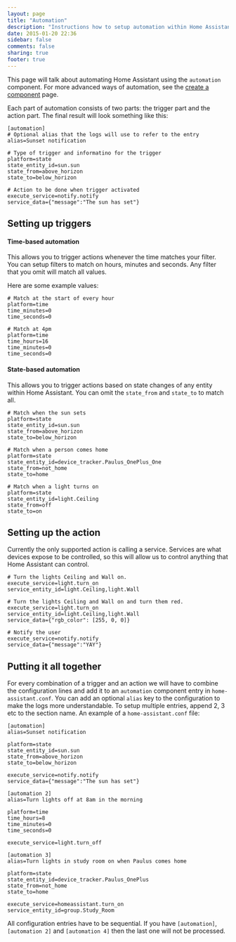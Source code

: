 ```yaml
---
layout: page
title: "Automation"
description: "Instructions how to setup automation within Home Assistant."
date: 2015-01-20 22:36
sidebar: false
comments: false
sharing: true
footer: true
---
```


This page will talk about automating Home Assistant using the `automation` component. For more advanced ways of automation, see the [create a component]({{site_root}}/developers/creating_components.html) page.

Each part of automation consists of two parts: the trigger part and the action part. The final result will look something like this:

```
[automation]
# Optional alias that the logs will use to refer to the entry
alias=Sunset notification

# Type of trigger and informatino for the trigger
platform=state
state_entity_id=sun.sun
state_from=above_horizon
state_to=below_horizon

# Action to be done when trigger activated
execute_service=notify.notify
service_data={"message":"The sun has set"}
```

## Setting up triggers

#### Time-based automation
This allows you to trigger actions whenever the time matches your filter. You can setup filters to match on hours, minutes and seconds. Any filter that you omit will match all values. 

Here are some example values:

```
# Match at the start of every hour
platform=time
time_minutes=0
time_seconds=0

# Match at 4pm
platform=time
time_hours=16
time_minutes=0
time_seconds=0

```

#### State-based automation
This allows you to trigger actions based on state changes of any entity within Home Assistant. You can omit the `state_from` and `state_to` to match all.

```
# Match when the sun sets
platform=state
state_entity_id=sun.sun
state_from=above_horizon
state_to=below_horizon

# Match when a person comes home
platform=state
state_entity_id=device_tracker.Paulus_OnePlus_One
state_from=not_home
state_to=home

# Match when a light turns on
platform=state
state_entity_id=light.Ceiling
state_from=off
state_to=on
```

## Setting up the action

Currently the only supported action is calling a service. Services are what devices expose to be controlled, so this will allow us to control anything that Home Assistant can control.

```
# Turn the lights Ceiling and Wall on.
execute_service=light.turn_on
service_entity_id=light.Ceiling,light.Wall

# Turn the lights Ceiling and Wall on and turn them red.
execute_service=light.turn_on
service_entity_id=light.Ceiling,light.Wall
service_data={"rgb_color": [255, 0, 0]}

# Notify the user
execute_service=notify.notify
service_data={"message":"YAY"}
```

## Putting it all together
For every combination of a trigger and an action we will have to combine the configuration lines and add it to an `automation` component entry in `home-assistant.conf`. You can add an optional `alias` key to the configuration to make the logs more understandable. To setup multiple entries, append 2, 3 etc to the section name. An example of a `home-assistant.conf` file:

```
[automation]
alias=Sunset notification

platform=state
state_entity_id=sun.sun
state_from=above_horizon
state_to=below_horizon

execute_service=notify.notify
service_data={"message":"The sun has set"}

[automation 2]
alias=Turn lights off at 8am in the morning

platform=time
time_hours=8
time_minutes=0
time_seconds=0

execute_service=light.turn_off

[automation 3]
alias=Turn lights in study room on when Paulus comes home

platform=state
state_entity_id=device_tracker.Paulus_OnePlus
state_from=not_home
state_to=home

execute_service=homeassistant.turn_on
service_entity_id=group.Study_Room
```

<p class='note'>
All configuration entries have to be sequential. If you have <code>[automation]</code>, <code>[automation 2]</code> and <code>[automation 4]</code> then the last one will not be processed. 
</p>
